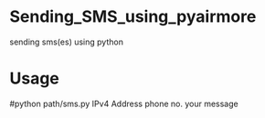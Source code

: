 # Sending_SMS_using_pyairmore
sending sms(es) using python


# Usage

#python
 path/sms.py <space> IPv4 Address <space> phone no.<space> your message
